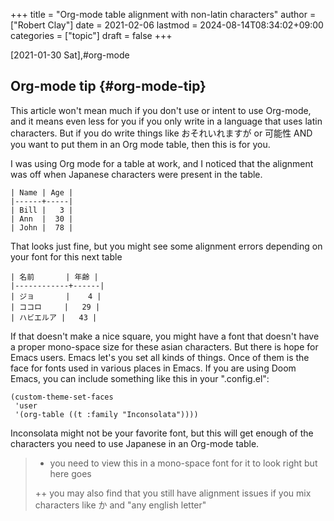 +++
title = "Org-mode table alignment with non-latin characters"
author = ["Robert Clay"]
date = 2021-02-06
lastmod = 2024-08-14T08:34:02+09:00
categories = ["topic"]
draft = false
+++

<span class="timestamp-wrapper"><span class="timestamp">[2021-01-30 Sat]</span></span>,#org-mode


## Org-mode tip {#org-mode-tip}

This article won't mean much if you don't use or intent to use Org-mode, and it
means even less for you if you only write in a language that uses latin
characters. But if you do write things like おそれいれますが or 可能性 AND you
want to put them in an Org mode table, then this is for you.

I was using Org mode for a table at work, and I noticed that the alignment was
off when Japanese characters were present in the table.

```text
| Name | Age |
|------+-----|
| Bill |   3 |
| Ann  |  30 |
| John |  78 |
```

That looks just fine, but you might see some alignment errors depending on your
font for this next table

```text
| 名前       | 年齢 |
|------------+------|
| ジョ       |    4 |
| ココロ     |   29 |
| ハビエルア |   43 |
```

If that doesn't make a nice square, you might have a font that doesn't have a
proper mono-space size for these asian characters. But there is hope for Emacs
users. Emacs let's you set all kinds of things. Once of them is the face for
fonts used in various places in Emacs. If you are using Doom Emacs, you can
include something like this in your ".config.el":

<a id="code-snippet--org-table-config"></a>
```elisp
(custom-theme-set-faces
 'user
 '(org-table ((t :family "Inconsolata"))))
```

Inconsolata might not be your favorite font, but this will get enough of the
characters you need to use Japanese in an Org-mode table.

> -   you need to view this in a mono-space font for it to look right but here goes
>
> ++ you may also find that you still have alignment issues if you mix characters
> like か and "any english letter"
